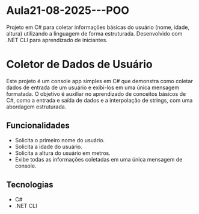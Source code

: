 # Aula21-08-2025---POO
Projeto em C# para coletar informações básicas do usuário (nome, idade, altura) utilizando a linguagem de forma estruturada. Desenvolvido com .NET CLI para aprendizado de iniciantes.

# Coletor de Dados de Usuário

Este projeto é um console app simples em C# que demonstra como coletar dados de entrada de um usuário e exibi-los em uma única mensagem formatada. O objetivo é auxiliar no aprendizado de conceitos básicos de C#, como a entrada e saída de dados e a interpolação de strings, com uma abordagem estruturada.

## Funcionalidades

- Solicita o primeiro nome do usuário.
- Solicita a idade do usuário.
- Solicita a altura do usuário em metros.
- Exibe todas as informações coletadas em uma única mensagem de console.

## Tecnologias

- C#
- .NET CLI

